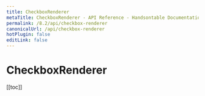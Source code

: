 ```yaml
---
title: CheckboxRenderer
metaTitle: CheckboxRenderer - API Reference - Handsontable Documentation
permalink: /8.2/api/checkbox-renderer
canonicalUrl: /api/checkbox-renderer
hotPlugin: false
editLink: false
---
```


# CheckboxRenderer

[[toc]]

